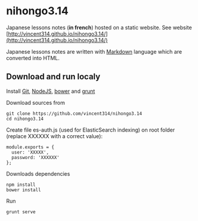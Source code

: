 nihongo3.14
===========

Japanese lessons notes (**in french**) hosted on a static website. See website [http://vincent314.github.io/nihongo3.14/](http://vincent314.github.io/nihongo3.14/)

Japanese lessons notes are written with [Markdown](http://daringfireball.net/projects/markdown/syntax) language which are
converted into HTML.

Download and run localy
-------------------

Install [Git](http://git-scm.com/), [NodeJS](http://nodejs.org/), [bower](http://bower.io/) and [grunt](http://gruntjs.com/)

Download sources from 

    git clone https://github.com/vincent314/nihongo3.14
    cd nihongo3.14
    
Create file es-auth.js (used for ElasticSearch indexing) on root folder (replace XXXXXX with a correct value):

    module.exports = {
      user: 'XXXXX',
      password: 'XXXXXX'
    };
    
Downloads dependencies

    npm install
    bower install
    
Run

    grunt serve
